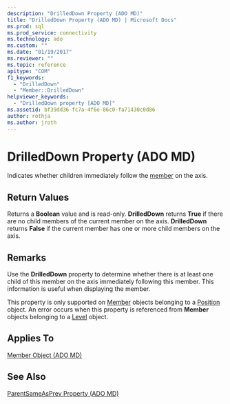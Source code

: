 ```yaml
---
description: "DrilledDown Property (ADO MD)"
title: "DrilledDown Property (ADO MD) | Microsoft Docs"
ms.prod: sql
ms.prod_service: connectivity
ms.technology: ado
ms.custom: ""
ms.date: "01/19/2017"
ms.reviewer: ""
ms.topic: reference
apitype: "COM"
f1_keywords: 
  - "DrilledDown"
  - "Member::DrilledDown"
helpviewer_keywords: 
  - "DrilledDown property [ADO MD]"
ms.assetid: bf39dd36-fc7a-4f6e-86c0-fa71430c0d86
author: rothja
ms.author: jroth
---
```

# DrilledDown Property (ADO MD)
Indicates whether children immediately follow the [member](./member-object-ado-md.md) on the axis.  
  
## Return Values  
 Returns a **Boolean** value and is read-only. **DrilledDown** returns **True** if there are no child members of the current member on the axis. **DrilledDown** returns **False** if the current member has one or more child members on the axis.  
  
## Remarks  
 Use the **DrilledDown** property to determine whether there is at least one child of this member on the axis immediately following this member. This information is useful when displaying the member.  
  
 This property is only supported on [Member](./member-object-ado-md.md) objects belonging to a [Position](./position-object-ado-md.md) object. An error occurs when this property is referenced from **Member** objects belonging to a [Level](./level-object-ado-md.md) object.  
  
## Applies To  
 [Member Object (ADO MD)](./member-object-ado-md.md)  
  
## See Also  
 [ParentSameAsPrev Property (ADO MD)](./parentsameasprev-property-ado-md.md)